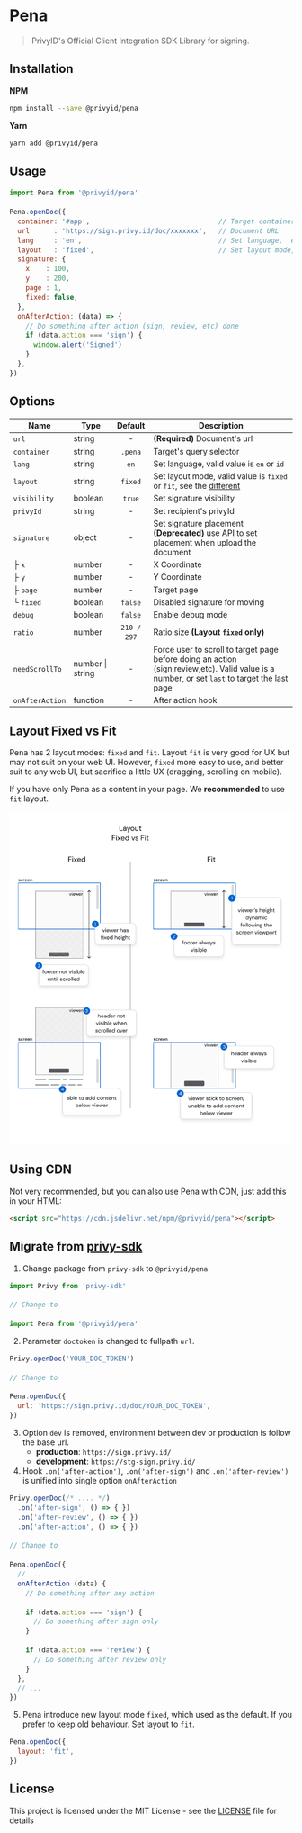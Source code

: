 # Pena

> PrivyID's Official Client Integration SDK Library for signing.

## Installation

**NPM**

```bash
npm install --save @privyid/pena
```

**Yarn**
```bash
yarn add @privyid/pena
```

## Usage

```js
import Pena from '@privyid/pena'

Pena.openDoc({
  container: '#app',                                // Target container
  url      : 'https://sign.privy.id/doc/xxxxxxx',   // Document URL
  lang     : 'en',                                  // Set language, 'en' or 'id'
  layout   : 'fixed',                               // Set layout mode, 'fixed' or 'fit'
  signature: {
    x    : 100,
    y    : 200,
    page : 1,
    fixed: false,
  },
  onAfterAction: (data) => {
    // Do something after action (sign, review, etc) done
    if (data.action === 'sign') {
      window.alert('Signed')
    }
  },
})
```

## Options

| Name            | Type             |   Default   | Description                                                                                                                                  |
|-----------------|------------------|:-----------:|----------------------------------------------------------------------------------------------------------------------------------------------|
| `url`           | string           |      -      | **(Required)** Document's url                                                                                                                |
| `container`     | string           |   `.pena`   | Target's query selector                                                                                                                      |
| `lang`          | string           |    `en`     | Set language, valid value is `en` or `id`                                                                                                    |
| `layout`        | string           |   `fixed`   | Set layout mode, valid value is `fixed` or `fit`, see the [different][different]                                                             |
| `visibility`    | boolean          |   `true`    | Set signature visibility                                                                                                                     |
| `privyId`       | string           |      -      | Set recipient's privyId                                                                                                                      |
| `signature`     | object           |      -      | Set signature placement<br/> <strong>(Deprecated)</strong> use API to set placement when upload the document                                 |
| ├ `x`           | number           |      -      | X Coordinate                                                                                                                                 |
| ├ `y`           | number           |      -      | Y Coordinate                                                                                                                                 |
| ├ `page`        | number           |      -      | Target page                                                                                                                                  |
| └ `fixed`       | boolean          |   `false`   | Disabled signature for moving                                                                                                                |
| `debug`         | boolean          |   `false`   | Enable debug mode                                                                                                                            |
| `ratio`         | number           | `210 / 297` | Ratio size **(Layout `fixed` only)**                                                                                                         |
| `needScrollTo`  | number \| string |      -      | Force user to scroll to target page before doing an action (sign,review,etc). Valid value is a number, or set `last` to target the last page |
| `onAfterAction` | function         |      -      | After action hook                                                                                                                            |

## Layout Fixed vs Fit

Pena has 2 layout modes: `fixed` and `fit`. Layout `fit` is very good for UX but may not suit
on your web UI. However, `fixed` more easy to use, and better suit to any web UI, but sacrifice a little UX (dragging, scrolling on mobile).

If you have only Pena as a content in your page. We **recommended** to use `fit` layout.

![fixed-vs-fixed](../../assets/fixed-vs-fit.svg)

## Using CDN

Not very recommended, but you can also use Pena with CDN, just add this in your HTML:

```html
<script src="https://cdn.jsdelivr.net/npm/@privyid/pena"></script>
```

## Migrate from [privy-sdk](https://www.npmjs.com/package/privy-sdk)

1. Change package from `privy-sdk` to `@privyid/pena`
```js
import Privy from 'privy-sdk'

// Change to

import Pena from '@privyid/pena'
```
2. Parameter `doctoken` is changed to fullpath `url`.
```js
Privy.openDoc('YOUR_DOC_TOKEN')

// Change to

Pena.openDoc({
  url: 'https://sign.privy.id/doc/YOUR_DOC_TOKEN',
})
```
3. Option `dev` is removed, environment between dev or production is follow the base url.
    - **production**: `https://sign.privy.id/`
    - **development**: `https://stg-sign.privy.id/`
4. Hook `.on('after-action')`, `.on('after-sign')` and `.on('after-review')` is unified into single option `onAfterAction`
```js
Privy.openDoc(/* .... */)
  .on('after-sign', () => { })
  .on('after-review', () => { })
  .on('after-action', () => { })

// Change to

Pena.openDoc({
  // ...
  onAfterAction (data) {
    // Do something after any action

    if (data.action === 'sign') {
      // Do something after sign only
    }

    if (data.action === 'review') {
      // Do something after review only
    }
  },
  // ...
})
```
5. Pena introduce new layout mode `fixed`, which used as the default. If you prefer to keep old behaviour. Set layout to `fit`.
```js
Pena.openDoc({
  layout: 'fit',
})
```

## License

This project is licensed under the MIT License - see the [LICENSE](/LICENSE) file for details

[different]: #layout-fixed-vs-fit
